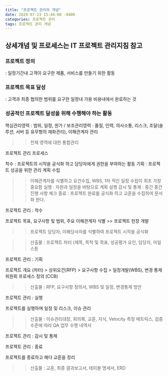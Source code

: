 ```yaml
---
title: "프로젝트 관리의 개념"
date: 2020-07-23 15:44:00 -0400
categories: 프로젝트 관리
tags: 프로젝트 관리 개념
---
```


## 상세개념 및 프로세스는 IT 프로젝트 관리지침 참고

### 프로젝트 정의

: 일정기간내 고객이 요구한 제품, 서비스를 만들기 위한 활동

### 프로젝트 목표 달성

: 고객과 최종 협의한 범위를 요구한 일정내 가용 비용내에서 완료하는 것

### 성공적인 프로젝트 달성을 위해 수행해야 하는 활동

핵심관리영력 : 범위, 일정, 원가 / 보조관리영력 : 품질, 인력, 의사소통, 리스크, 조달(솔루션, 서버 등 유무형의 재화관리), 이해관계자 관리

> > 전체 영역에 대한 통합관리

프로젝트 관리 프로세스

착수 : 프로젝트의 시작을 공식화 하고 담당자에게 권한을 부여하는 활동
기획 : 프로젝트 성공을 위한 관리 계획 수립

> > 이해관계자를 식별하고 요건수집, WBS, 1차 적인 일정 수립이 최초 가장 중요함
> > 실행 : 자원과 일정을 바탕으로 계획 실행
> > 감시 및 통제 : 중간 중간 진행 사항 체크
> > 종료 : 프로젝트 완료를 공식화 하고 교훈을 수집하여 문서화 한다.

프로젝트 관리 : 착수

프로젝트 목표, 요구사항 및 범위, 주요 이해관계자 식별 >> 프로젝트 헌장 개발

> > 프로젝트 담당자, 이해당사자를 식별하여 프로젝트 시작을 공식화

> > 산출물 : 프로젝트 차터 (제목, 목적 및 목표, 성공평가 요인, 담당자, 마일스톤

프로젝트 관리 : 기획

프로젝트 개요 (차터) > 상위요건(RFP) > 요구사항 수집 > 일정개발(WBS), 변경 통제 위원회 프로세스 정의 (CCB)

> > 산출물 : RFP, 요구사항 정의서, WBS 및 일정, 변경통제 방안

프로젝트 관리 : 실행

프로젝트를 실행하며 일정 및 리스크, 이슈 관리

> > 산출물 : 이슈관리대장, 회의록, 교훈, 지식, Velocity 측정 매트릭스, 검증 수준에 따라 QA 업무 수행 내역서

프로젝트 관리 : 감시 및 통제

프로젝트 관리 : 종료

프로젝트를 종료하고 해다 교훈을 정리

> > 산출물 : 교훈, 최종 결과보고서, 테이블 명세서, ERD
